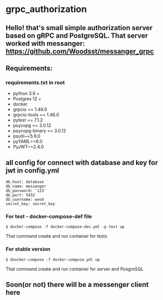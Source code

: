 # grpc_authorization
## Hello! that's small simple authorization server based on gRPC and PostgreSQL. That server worked with messanger: https://github.com/Woodsst/messanger_grpc
## Requirements:
### requirements.txt in root

* python 3.9 +
* Postgres 12 +
* docker
* grpcio == 1.46.0
* grpcio-tools == 1.46.0
* pytest == 7.1.2
* psycopg == 3.0.12
* psycopg-binary == 3.0.12
* psutil~=5.9.0
* pyYAML==6.0
* PyJWT~=2.4.0

## all config for connect with database and key for jwt in config.yml
```
db_host: database
db_name: messanger
db_password: '123'
db_port: 5432
db_username: wood
secret_key: secret_key
```
### For test - docker-compose-def file
```
$ docker-compose -f docker-compose-dev.yml -p test up
```
That command create and run container for tests
### For stable version
```
$ doocker-compose -f docker-compose.yml up
```
That command create and run container for server and PosgreSQL

## Soon(or not) there will be a messenger client here

